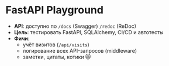 # FastAPI Playground

- **API**: доступно по `/docs` (Swagger)  `/redoc` (ReDoc)
- **Цель**: тестировать FastAPI, SQLAlchemy, CI/CD и автотесты  
- **Фичи**:
  - учёт визитов (`/api/visits`)
  - логирование всех API-запросов (middleware)
  - заметки, цитаты, котики 🐱
